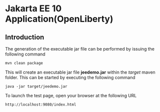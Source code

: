 # Jakarta EE 10 Application(OpenLiberty)

## Introduction

The generation of the executable jar file can be performed by issuing the following command


    mvn clean package

This will create an executable jar file **jeedemo.jar** within the _target_ maven folder. This can be started by executing the following command

    java -jar target/jeedemo.jar

To launch the test page, open your browser at the following URL

    http://localhost:9080/index.html  

